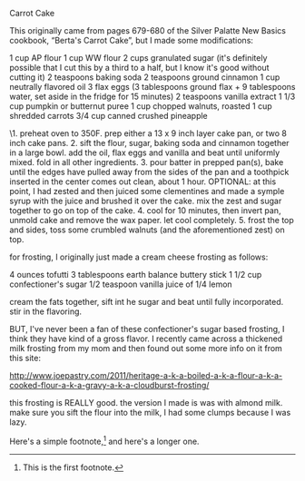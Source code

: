 Carrot Cake



This originally came from pages 679-680 of the Silver Palatte New Basics cookbook, “Berta's Carrot Cake”, but I made some modifications:

1 cup AP flour 1 cup WW flour 2 cups granulated sugar (it's definitely possible that I cut this by a third to a half, but I know it's good without cutting it) 2 teaspoons baking soda 2 teaspoons ground cinnamon 1 cup neutrally flavored oil 3 flax eggs (3 tablespoons ground flax + 9 tablespoons water, set aside in the fridge for 15 minutes) 2 teaspoons vanilla extract 1 1/3 cup pumpkin or butternut puree 1 cup chopped walnuts, roasted 1 cup shredded carrots 3/4 cup canned crushed pineapple

\1. preheat oven to 350F. prep either a 13 x 9 inch layer cake pan, or two 8 inch cake pans. 2. sift the flour, sugar, baking soda and cinnamon together in a large bowl. add the oil, flax eggs and vanilla and beat until uniformly mixed. fold in all other ingredients. 3. pour batter in prepped pan(s), bake until the edges have pulled away from the sides of the pan and a toothpick inserted in the center comes out clean, about 1 hour. OPTIONAL: at this point, I had zested and then juiced some clementines and made a symple syrup with the juice and brushed it over the cake. mix the zest and sugar together to go on top of the cake. 4. cool for 10 minutes, then invert pan, unmold cake and remove the wax paper. let cool completely. 5. frost the top and sides, toss some crumbled walnuts (and the aforementioned zest) on top.

for frosting, I originally just made a cream cheese frosting as follows:

4 ounces tofutti 3 tablespoons earth balance buttery stick 1 1/2 cup confectioner's sugar 1/2 teaspoon vanilla juice of 1/4 lemon

cream the fats together, sift int he sugar and beat until fully incorporated. stir in the flavoring.

BUT, I've never been a fan of these confectioner's sugar based frosting, I think they have kind of a gross flavor. I recently came across a thickened milk frosting from my mom and then found out some more info on it from this site:

<http://www.joepastry.com/2011/heritage-a-k-a-boiled-a-k-a-flour-a-k-a-cooked-flour-a-k-a-gravy-a-k-a-cloudburst-frosting/>

this frosting is REALLY good. the version I made is was with almond milk. make sure you sift the flour into the milk, I had some clumps because I was lazy.

Here's a simple footnote,[^1] and here's a longer one.

[^1]: This is the first footnote.
